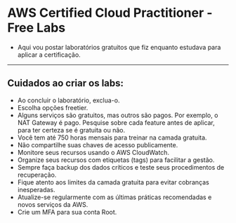 # AWS Certified Cloud Practitioner - Free Labs

- Aqui vou postar laboratórios gratuitos que fiz enquanto estudava para aplicar a certificação.

---

## Cuidados ao criar os labs:
- Ao concluir o laboratório, exclua-o.
- Escolha opções freetier.
- Alguns serviços são gratuitos, mas outros são pagos. Por exemplo, o NAT Gateway é pago. Pesquise sobre cada feature antes de aplicar, para ter certeza se é gratuita ou não.
- Você tem até 750 horas mensais para treinar na camada gratuita.
- Não compartilhe suas chaves de acesso publicamente.
- Monitore seus recursos usando o AWS CloudWatch.
- Organize seus recursos com etiquetas (tags) para facilitar a gestão.
- Sempre faça backup dos dados críticos e teste seus procedimentos de recuperação.
- Fique atento aos limites da camada gratuita para evitar cobranças inesperadas.
- Atualize-se regularmente com as últimas práticas recomendadas e novos serviços da AWS.
- Crie um MFA para sua conta Root.
